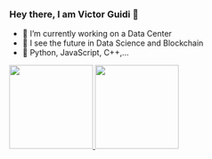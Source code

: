 ### Hey there, I am Victor Guidi 👋

- 🔭 I’m currently working on a Data Center
- 🤔 I see the future in Data Science and Blockchain
- 💬 Python, JavaScript, C++,...

<div>
  <a href="https://github.com/victorguidi">
  <img height="150em" src="https://github-readme-stats.vercel.app/api?username=victorguidi&show_icons=true&theme=tokyonight&include_all_commits=true&count_private=true"/>
  <img height="150em" src="https://github-readme-stats.vercel.app/api/top-langs/?username=victorguidi&layout=compact&langs_count=7&theme=tokyonight"/>
</div>
